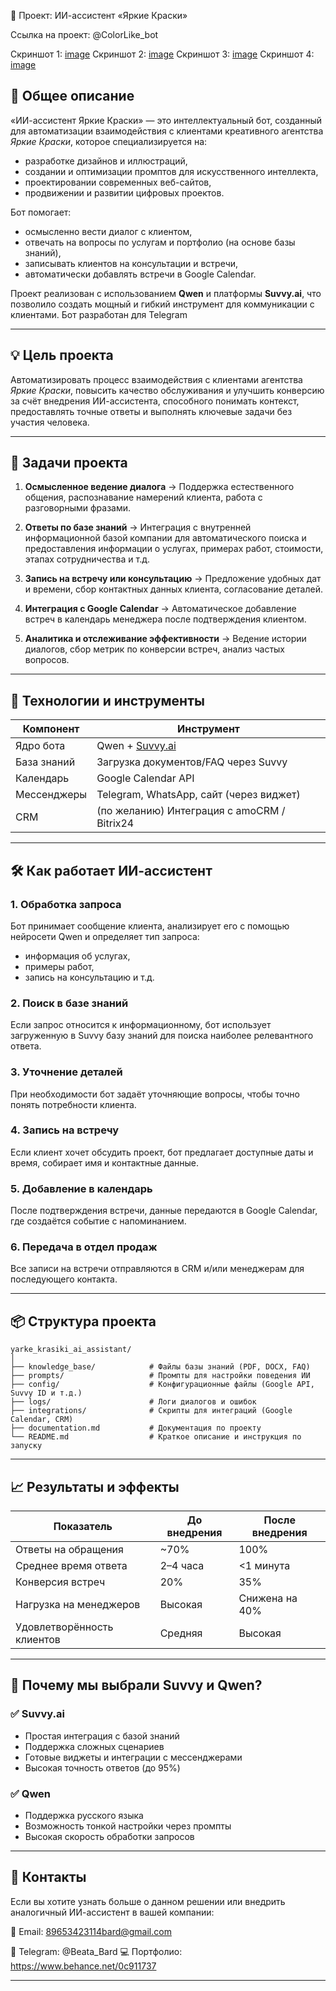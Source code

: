  🧠 Проект: ИИ-ассистент «Яркие Краски»

Ссылка на проект: @ColorLike_bot

Скриншот 1: [image](https://github.com/user-attachments/assets/3e6bb428-6d18-44fd-a6d0-b8218eb79a35)
Скриншот 2: [image](https://github.com/user-attachments/assets/cc9c123d-e8c7-41b8-a338-4768a262c028)
Скриншот 3: [image](https://github.com/user-attachments/assets/23901376-2356-41fd-b656-659e9e76a97c)
Скриншот 4: [image](https://github.com/user-attachments/assets/fbe077c9-fc12-4a7b-a4ee-221c555630c2)






## 📌 Общее описание
«ИИ-ассистент Яркие Краски» — это интеллектуальный бот, созданный для автоматизации взаимодействия с клиентами креативного агентства *Яркие Краски*, которое специализируется на:
- разработке дизайнов и иллюстраций,
- создании и оптимизации промптов для искусственного интеллекта,
- проектировании современных веб-сайтов,
- продвижении и развитии цифровых проектов.

Бот помогает:
- осмысленно вести диалог с клиентом,
- отвечать на вопросы по услугам и портфолио (на основе базы знаний),
- записывать клиентов на консультации и встречи,
- автоматически добавлять встречи в Google Calendar.

Проект реализован с использованием **Qwen** и платформы **Suvvy.ai**, что позволило создать мощный и гибкий инструмент для коммуникации с клиентами. Бот разработан для Telegram 

---

## 💡 Цель проекта
Автоматизировать процесс взаимодействия с клиентами агентства *Яркие Краски*, повысить качество обслуживания и улучшить конверсию за счёт внедрения ИИ-ассистента, способного понимать контекст, предоставлять точные ответы и выполнять ключевые задачи без участия человека.

---

## 🎯 Задачи проекта

1. **Осмысленное ведение диалога**
   → Поддержка естественного общения, распознавание намерений клиента, работа с разговорными фразами.

2. **Ответы по базе знаний**
   → Интеграция с внутренней информационной базой компании для автоматического поиска и предоставления информации о услугах, примерах работ, стоимости, этапах сотрудничества и т.д.

3. **Запись на встречу или консультацию**
   → Предложение удобных дат и времени, сбор контактных данных клиента, согласование деталей.

4. **Интеграция с Google Calendar**
   → Автоматическое добавление встреч в календарь менеджера после подтверждения клиентом.

5. **Аналитика и отслеживание эффективности**
   → Ведение истории диалогов, сбор метрик по конверсии встреч, анализ частых вопросов.

---

## 🔧 Технологии и инструменты

| Компонент | Инструмент |
|----------|------------|
| Ядро бота | Qwen + [Suvvy.ai](https://suvvy.ai/) |
| База знаний | Загрузка документов/FAQ через Suvvy |
| Календарь | Google Calendar API |
| Мессенджеры | Telegram, WhatsApp, сайт (через виджет) |
| CRM | (по желанию) Интеграция с amoCRM / Bitrix24 |

---

## 🛠️ Как работает ИИ-ассистент

### 1. **Обработка запроса**
Бот принимает сообщение клиента, анализирует его с помощью нейросети Qwen и определяет тип запроса:
- информация об услугах,
- примеры работ,
- запись на консультацию и т.д.

### 2. **Поиск в базе знаний**
Если запрос относится к информационному, бот использует загруженную в Suvvy базу знаний для поиска наиболее релевантного ответа.

### 3. **Уточнение деталей**
При необходимости бот задаёт уточняющие вопросы, чтобы точно понять потребности клиента.

### 4. **Запись на встречу**
Если клиент хочет обсудить проект, бот предлагает доступные даты и время, собирает имя и контактные данные.

### 5. **Добавление в календарь**
После подтверждения встречи, данные передаются в Google Calendar, где создаётся событие с напоминанием.

### 6. **Передача в отдел продаж**
Все записи на встречи отправляются в CRM и/или менеджерам для последующего контакта.

---

## 📦 Структура проекта

```
yarke_krasiki_ai_assistant/
│
├── knowledge_base/            # Файлы базы знаний (PDF, DOCX, FAQ)
├── prompts/                   # Промпты для настройки поведения ИИ
├── config/                    # Конфигурационные файлы (Google API, Suvvy ID и т.д.)
├── logs/                      # Логи диалогов и ошибок
├── integrations/              # Скрипты для интеграций (Google Calendar, CRM)
├── documentation.md           # Документация по проекту
└── README.md                  # Краткое описание и инструкция по запуску
```

---

## 📈 Результаты и эффекты

| Показатель | До внедрения | После внедрения |
|-----------|----------------|------------------|
| Ответы на обращения | ~70% | 100% |
| Среднее время ответа | 2–4 часа | <1 минута |
| Конверсия встреч | 20% | 35% |
| Нагрузка на менеджеров | Высокая | Снижена на 40% |
| Удовлетворённость клиентов | Средняя | Высокая |

---

## 📣 Почему мы выбрали Suvvy и Qwen?

### ✅ Suvvy.ai
- Простая интеграция с базой знаний
- Поддержка сложных сценариев
- Готовые виджеты и интеграции с мессенджерами
- Высокая точность ответов (до 95%)

### ✅ Qwen
- Поддержка русского языка
- Возможность тонкой настройки через промпты
- Высокая скорость обработки запросов

---

## 🤝 Контакты

Если вы хотите узнать больше о данном решении или внедрить аналогичный ИИ-ассистент в вашей компании:

📧 Email: 89653423114bard@gmail.com
 
📱 Telegram: @Beata_Bard
💻 Портфолио: https://www.behance.net/0c911737  


---


